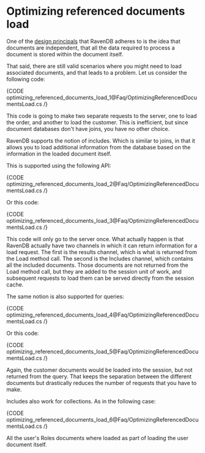 # Optimizing referenced documents load

One of the [design principals](https://ravendb.net/docs/theory/document-structure-design) that RavenDB adheres to is the idea that documents are independent, that all the data required to process a document is stored within the document itself.

That said, there are still valid scenarios where you might need to load associated documents, and that leads to a problem. Let us consider the following code:

{CODE optimizing_referenced_documents_load_1@Faq/OptimizingReferencedDocumentsLoad.cs /}

This code is going to make two separate requests to the server, one to load the order, and another to load the customer. This is inefficient, but since document databases don't have joins, you have no other choice.

RavenDB supports the notion of includes. Which is similar to joins, in that it allows you to load additional information from the database based on the information in the loaded document itself.

This is supported using the following API:

{CODE optimizing_referenced_documents_load_2@Faq/OptimizingReferencedDocumentsLoad.cs /}

Or this code:

{CODE optimizing_referenced_documents_load_3@Faq/OptimizingReferencedDocumentsLoad.cs /}

This code will only go to the server once. What actually happen is that RavenDB actually have two channels in which it can return information for a load request. The first is the results channel, which is what is returned from the Load method call. The second is the Includes channel, which contains all the included documents. Those documents are not returned from the Load method call, but they are added to the session unit of work, and subsequent requests to load them can be served directly from the session cache.

The same notion is also supported for queries:

{CODE optimizing_referenced_documents_load_4@Faq/OptimizingReferencedDocumentsLoad.cs /}

Or this code:

{CODE optimizing_referenced_documents_load_5@Faq/OptimizingReferencedDocumentsLoad.cs /}

Again, the customer documents would be loaded into the session, but not returned from the query. That keeps the separation between the different documents but drastically reduces the number of requests that you have to make.

Includes also work for collections. As in the following case:

{CODE optimizing_referenced_documents_load_6@Faq/OptimizingReferencedDocumentsLoad.cs /}

All the user's Roles documents where loaded as part of loading the user document itself.
